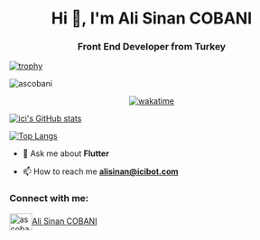 
<h1 align="center">Hi 👋, I'm Ali Sinan COBANI</h1>
<h3 align="center">Front End Developer from Turkey</h3>

[![trophy](https://github-profile-trophy.vercel.app/?username=ascobani&theme=nord&title=Commit,Repositories,Joined2020)](https://github.com/ryo-ma/github-profile-trophy)

<div align = "center">
<p align="left"> <img src="https://komarev.com/ghpvc/?username=ascobani&label=Profile%20views&color=0e75b6&style=flat" alt="ascobani" /> </p>

[![wakatime](https://wakatime.com/badge/user/af48ec34-25cb-416e-9992-dc1cddcb3100.svg)](https://wakatime.com/@af48ec34-25cb-416e-9992-dc1cddcb3100)
</div>

[![ici's GitHub stats](https://github-readme-stats.vercel.app/api?username=ascobani&count_private=true&show_icons=true&theme=dark)](https://github.com/ascobani/github-readme-stats)

[![Top Langs](https://github-readme-stats.vercel.app/api/top-langs/?username=ascobani&layout=compact&count_private=true)](https://github.com/ascobani/github-readme-stats)


- 💬 Ask me about **Flutter**

- 📫 How to reach me **alisinan@icibot.com**

<h3 align="left">Connect with me:</h3>
<p align="left">
<a href="https://www.linkedin.com/in/ali-sinan-cobani-74ab4b264/" target="blank"><img align="center" src="https://raw.githubusercontent.com/rahuldkjain/github-profile-readme-generator/master/src/images/icons/Social/linked-in-alt.svg" alt="ascobani" height="30" width="40" />Ali Sinan COBANI</a>
</p>

